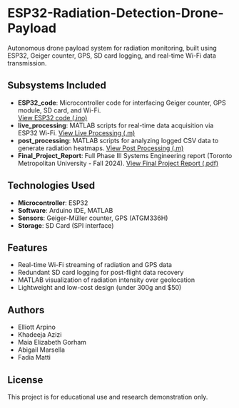 # ESP32-Radiation-Detection-Drone-Payload

Autonomous drone payload system for radiation monitoring, built using ESP32, Geiger counter, GPS, SD card logging, and real-time Wi-Fi data transmission.

## Subsystems Included
- **ESP32_code**: Microcontroller code for interfacing Geiger counter, GPS module, SD card, and Wi-Fi.<br>
  [View ESP32 code (.ino)](./ESP32_code.ino)
- **live_processing**: MATLAB scripts for real-time data acquisition via ESP32 Wi-Fi.
  [View Live Processing (.m)](./live_processing.m)
- **post_processing**: MATLAB scripts for analyzing logged CSV data to generate radiation heatmaps.
  [View Post Processing (.m)](./post_processing.m)
- **Final_Project_Report**: Full Phase III Systems Engineering report (Toronto Metropolitan University - Fall 2024).
  [View Final Project Report (.pdf)](./Project_Phase_III_Report.pdf)

## Technologies Used
- **Microcontroller**: ESP32
- **Software**: Arduino IDE, MATLAB
- **Sensors**: Geiger-Müller counter, GPS (ATGM336H)
- **Storage**: SD Card (SPI interface)

## Features
- Real-time Wi-Fi streaming of radiation and GPS data
- Redundant SD card logging for post-flight data recovery
- MATLAB visualization of radiation intensity over geolocation
- Lightweight and low-cost design (under 300g and $50)

## Authors
- Elliott Arpino  
- Khadeeja Azizi  
- Maia Elizabeth Gorham  
- Abigail Marsella  
- Fadia Matti

## License
This project is for educational use and research demonstration only.
